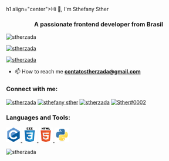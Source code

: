 h1 align="center">Hi 👋, I'm Sthefany Sther</h1>
<h3 align="center">A passionate frontend developer from Brasil</h3>

<p align="left"> <img src="https://komarev.com/ghpvc/?username=stherzada&label=Profile%20views&color=0e75b6&style=flat" alt="stherzada" /> </p>

<p align="left"> <a href="https://github.com/ryo-ma/github-profile-trophy"><img src="https://github-profile-trophy.vercel.app/?username=stherzada" alt="stherzada" /></a> </p>

<p align="left"> <a href="https://twitter.com/stherzada" target="blank"><img src="https://img.shields.io/twitter/follow/stherzada?logo=twitter&style=for-the-badge" alt="stherzada" /></a> </p>

- 📫 How to reach me **contatostherzada@gmail.com**

<h3 align="left">Connect with me:</h3>
<p align="left">
<a href="https://twitter.com/stherzada" target="blank"><img align="center" src="https://raw.githubusercontent.com/rahuldkjain/github-profile-readme-generator/master/src/images/icons/Social/twitter.svg" alt="stherzada" height="30" width="40" /></a>
<a href="https://linkedin.com/in/sthefany sther" target="blank"><img align="center" src="https://raw.githubusercontent.com/rahuldkjain/github-profile-readme-generator/master/src/images/icons/Social/linked-in-alt.svg" alt="sthefany sther" height="30" width="40" /></a>
<a href="https://instagram.com/stherzada" target="blank"><img align="center" src="https://raw.githubusercontent.com/rahuldkjain/github-profile-readme-generator/master/src/images/icons/Social/instagram.svg" alt="stherzada" height="30" width="40" /></a>
<a href="https://discord.gg/Sther#0002" target="blank"><img align="center" src="https://raw.githubusercontent.com/rahuldkjain/github-profile-readme-generator/master/src/images/icons/Social/discord.svg" alt="Sther#0002" height="30" width="40" /></a>
</p>

<h3 align="left">Languages and Tools:</h3>
<p align="left"> <a href="https://www.cprogramming.com/" target="_blank" rel="noreferrer"> <img src="https://raw.githubusercontent.com/devicons/devicon/master/icons/c/c-original.svg" alt="c" width="40" height="40"/> </a> <a href="https://www.w3schools.com/css/" target="_blank" rel="noreferrer"> <img src="https://raw.githubusercontent.com/devicons/devicon/master/icons/css3/css3-original-wordmark.svg" alt="css3" width="40" height="40"/> </a> <a href="https://www.w3.org/html/" target="_blank" rel="noreferrer"> <img src="https://raw.githubusercontent.com/devicons/devicon/master/icons/html5/html5-original-wordmark.svg" alt="html5" width="40" height="40"/> </a> <a href="https://www.python.org" target="_blank" rel="noreferrer"> <img src="https://raw.githubusercontent.com/devicons/devicon/master/icons/python/python-original.svg" alt="python" width="40" height="40"/> </a> </p>

<p><img align="center" src="https://github-readme-stats.vercel.app/api/top-langs?username=stherzada&show_icons=true&locale=en&layout=compact" alt="stherzada" /></p>
